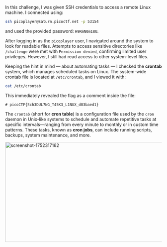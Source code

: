 In this challenge, I was given SSH credentials to access a remote Linux machine. I connected using:

```bash
ssh picoplayer@saturn.picoctf.net -p 53154
```

and used the provided password: `H9RmN0m18U`.

After logging in as the `picoplayer` user, I navigated around the system to look for readable files. Attempts to access sensitive directories like `/challenge` were met with `Permission denied`, confirming limited user privileges. However, I still had read access to other system-level files.

Keeping the hint in mind — about automating tasks — I checked the **crontab** system, which manages scheduled tasks on Linux. The system-wide crontab file is located at `/etc/crontab`, and I viewed it with:

```bash
cat /etc/crontab
```

This immediately revealed the flag as a comment inside the file:

```
# picoCTF{Sch3DUL7NG_T45K3_L1NUX_d83baed1}
```

The `crontab` (short for **cron table**) is a configuration file used by the `cron` daemon in Unix-like systems to schedule and automate repetitive tasks at specific intervals—ranging from every minute to monthly or in custom time patterns. These tasks, known as **cron jobs**, can include running scripts, backups, system maintenance, and more.


<img width="919" height="321" alt="screenshot-1752317162" src="https://github.com/user-attachments/assets/d534e9a7-a1ef-4e13-a475-2f82d2a303e8" />



